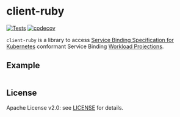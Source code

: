 # client-ruby

[![Tests](https://github.com/nebhale/client-ruby/workflows/Tests/badge.svg?branch=main)](https://github.com/nebhale/client-ruby/actions/workflows/tests.yaml)
[![codecov](https://codecov.io/gh/nebhale/client-ruby/branch/main/graph/badge.svg)](https://codecov.io/gh/nebhale/client-ruby)

`client-ruby` is a library to access [Service Binding Specification for Kubernetes](https://k8s-service-bindings.github.io/spec/) conformant Service Binding [Workload Projections](https://k8s-service-bindings.github.io/spec/#workload-projection).

## Example

```ruby

```

## License

Apache License v2.0: see [LICENSE](./LICENSE) for details.
